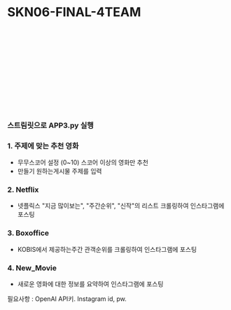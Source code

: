 # SKN06-FINAL-4TEAM
<br><br><br><br><br><br><br><br><br><br><br>

### 스트림릿으로 APP3.py 실행


### 1. 주제에 맞는 추천 영화
- 무무스코어 설정 (0~10) 스코어 이상의 영화만 추천
- 만들기 원하는게시물 주제를 입력 

### 2. Netflix
- 넷플릭스 "지금 많이보는", "주간순위", "신작"의 리스트 크롤링하여 인스타그램에 포스팅
  
### 3. Boxoffice
- KOBIS에서 제공하는주간 관객순위를 크롤링하여 인스타그램에 포스팅 
  
### 4. New_Movie
- 새로운 영화에 대한 정보를 요약하여 인스타그램에 포스팅

필요사항 : OpenAI API키. Instagram id, pw.
